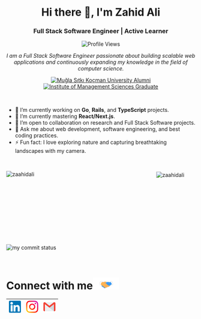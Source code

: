 <h1 align="center">Hi there 👋, I'm Zahid Ali</h1>
<h3 align="center">Full Stack Software Engineer | Active Learner</h3>

<p align="center">
  <img src="https://komarev.com/ghpvc/?username=zaahidali" alt="Profile Views" />
</p>

<p align="center">
  <em>
    I am a Full Stack Software Engineer passionate about building scalable web applications and continuously expanding my knowledge in the field of computer science.
  </em>
</p>

<p align="center">
  <a href="https://www.mu.edu.tr/en">
    <img src="https://img.shields.io/badge/Alumni-Muğla%20Sıtkı%20Koçman%20University-blue" alt="Muğla Sıtkı Koçman University Alumni" />
  </a>
  <a href="https://www.imsciences.edu.pk/">
    <img src="https://img.shields.io/badge/Graduate-Institute%20of%20Management%20Sciences-red" alt="Institute of Management Sciences Graduate" />
  </a>
</p>

<br/>

<ul>
  <li> 🔭 I’m currently working on <b>Go</b>, <b>Rails</b>, and <b>TypeScript</b> projects.</li>
  <li> 🌱 I’m currently mastering <b>React/Next.js</b>.</li>
  <li> 👯 I’m open to collaboration on research and Full Stack Software projects.</li>
  <li> 💬 Ask me about web development, software engineering, and best coding practices.</li>
  <li> ⚡ Fun fact: I love exploring nature and capturing breathtaking landscapes with my camera.</li>
</ul>

<br/>

<p>
 <!-- GitHub Statistics!-->
<img align="left" height="195px" width="400px" src="https://github-readme-stats.vercel.app/api?username=zaahidali&show_icons=true&count_private=true&show_icons=true&hide=php&bg_color=30,A0A0A0,020104&title_color=fff&text_color=fff" alt="zaahidali"/>

<!-- Most Languages Used Statistics!-->  
  <img align="center" height="195px" width="350px" src="https://github-readme-stats.vercel.app/api/top-langs/?username=zaahidali&layout=compact&hide=php,smarty&bg_color=30,A0A0A0,020104&title_color=fff&text_color=fff" alt="zaahidali" />
</p>

</p>


<p align="left">
<img src="https://github-readme-streak-stats.herokuapp.com/?user=zaahidali&theme=ads-juicy-fresh&hide_border=true" alt="my commit status" width="49%" /> 
</p>




<br/>

<!-- Handshake Gif-->
# Connect with me<img src="https://github.com/zaahidali/zaahidali/blob/main/Assets/Handshake.gif" height="32px">



| [<img src="https://github.com/zaahidali/zaahidali/blob/main/Assets/Linkedin.svg" alt="Linkedin Logo" width="32">](https://in.linkedin.com/in/zaahidali) | [<img src="https://github.com/zaahidali/zaahidali/blob/main/Assets/Instagram.svg" alt="instagram logo" width="32">](https://www.instagram.com/mysterious_pogo/)|[<img src="https://github.com/zaahidali/zaahidali/blob/main/Assets/Gmail.svg" alt="Gmail logo" height="32">](mailto:zahid.4317@gmail.com)
|:---:|:---:|:---:|
